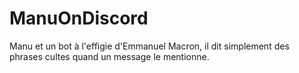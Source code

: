 # ManuOnDiscord

Manu et un bot à l'effigie d'Emmanuel Macron, il dit simplement des phrases cultes quand un message le mentionne.
